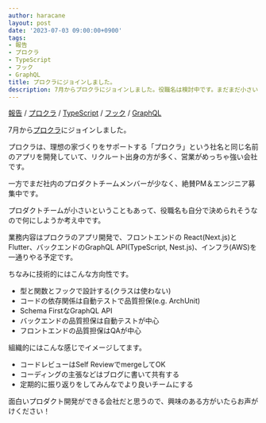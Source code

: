 ```yaml
---
author: haracane
layout: post
date: '2023-07-03 09:00:00+0900'
tags:
- 報告
- プロクラ
- TypeScript
- フック
- GraphQL
title: プロクラにジョインしました。
description: 7月からプロクラにジョインしました。役職名は検討中です。まだまだ小さいチームなので絶賛仲間を募集中です！
---
```

<!-- tag_links -->
[報告](/tags/information/) / [プロクラ](/tags/pro-cloud/) / [TypeScript](/tags/typescript/) / [フック](/tags/hook/) / [GraphQL](/tags/graphql/)

<!-- content -->
7月から<a href="https://pro-cloud.jp/" target="_blank">プロクラ</a>にジョインしました。

プロクラは、理想の家づくりをサポートする「プロクラ」という社名と同じ名前のアプリを開発していて、リクルート出身の方が多く、営業がめっちゃ強い会社です。

一方でまだ社内のプロダクトチームメンバーが少なく、絶賛PM＆エンジニア募集中です。

プロダクトチームが小さいということもあって、役職名も自分で決められそうなので何にしようか考え中です。

業務内容はプロクラのアプリ開発で、フロントエンドの
React(Next.js)とFlutter、バックエンドのGraphQL API(TypeScript, Nest.js)、インフラ(AWS)を一通りやる予定です。

ちなみに技術的にはこんな方向性です。

- 型と関数とフックで設計する(クラスは使わない)
- コードの依存関係は自動テストで品質担保(e.g. ArchUnit)
- Schema FirstなGraphQL API
- バックエンドの品質担保は自動テストが中心
- フロントエンドの品質担保はQAが中心

組織的にはこんな感じでイメージしてます。

- コードレビューはSelf ReviewでmergeしてOK
- コーディングの主張などはブログに書いて共有する
- 定期的に振り返りをしてみんなでより良いチームにする

面白いプロダクト開発ができる会社だと思うので、興味のある方がいたらお声がけください！
